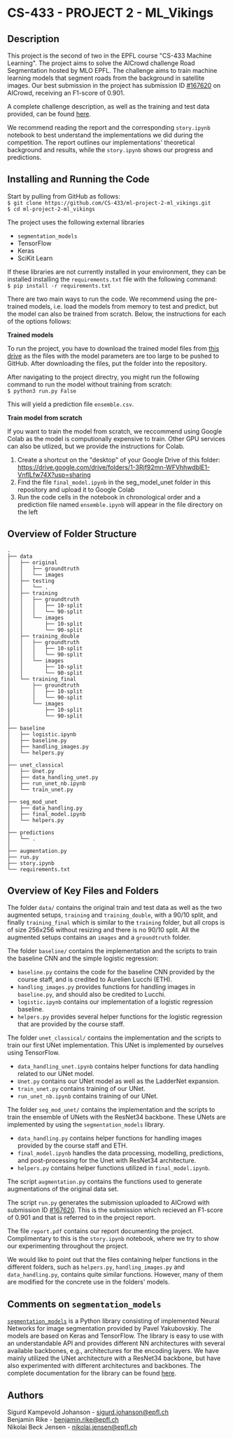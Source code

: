 # CS-433 - PROJECT 2 - ML_Vikings

## Description

This project is the second of two in the EPFL course "CS-433 Machine Learning". The project aims to solve the AICrowd challenge Road Segmentation hosted by MLO EPFL. The challenge aims to train machine learning models that segment roads from the background in satellite images. Our best submission in the project has submission ID [#167620](https://www.aicrowd.com/challenges/epfl-ml-road-segmentation/submissions/167620) on AICrowd, receiving an F1-score of 0.901.

A complete challenge description, as well as the training and test data provided, can be found [here](https://www.aicrowd.com/challenges/epfl-ml-road-segmentation).

We recommend reading the report and the corresponding `story.ipynb` notebook to best understand the implementations we did during the competition. The report outlines our implementations' theoretical background and results, while the `story.ipynb` shows our progress and predictions.

## Installing and Running the Code

Start by pulling from GitHub as follows:\
`$ git clone https://github.com/CS-433/ml-project-2-ml_vikings.git` \
`$ cd ml-project-2-ml_vikings`

The project uses the following external libraries

- `segmentation_models`
- TensorFlow
- Keras
- SciKit Learn

If these libraries are not currently installed in your environment, they can be installed installing the `requirements.txt` file with the following command:\
`$ pip install -r requirements.txt`

There are two main ways to run the code. We recommend using the pre-trained models, i.e. load the models from memory to test and predict, but the model can also be trained from scratch. Below, the instructions for each of the options follows:

**Trained models**

To run the project, you have to download the trained model files from [this drive](https://drive.google.com/drive/folders/1o5Rg-aVe2lkL_pcW1sLoRvFd2xuay8hn?usp=sharing) as the files with the model parameters are too large to be pushed to GitHub. After downloading the files, put the folder into the repository.

After navigating to the project directry, you might run the following command to run the model without training from scratch:\
`$ python3 run.py False`

This will yield a prediction file `ensemble.csv`.

**Train model from scratch**

If you want to train the model from scratch, we reccommend using Google Colab as the model is computionally expensive to train. Other GPU services can also be utlized, but we provide the instructions for Colab.

1. Create a shortcut on the "desktop" of your Google Drive of this folder: https://drive.google.com/drive/folders/1-3Rjf92mn-WFVhhwdblE1-VnflLfw74X?usp=sharing
2. Find the file `final_model.ipynb` in the seg_model_unet folder in this repository and upload it to Google Colab
3. Run the code cells in the notebook in chronological order and a prediction file named `ensemble.ipynb` will appear in the file directory on the left

## Overview of Folder Structure

```
.
├── data
│   ├── original
│   │   ├── groundtruth
│   │   └── images
│   ├── testing
│   │   └── .
│   ├── training
│   │   ├── groundtruth
│   │   │   ├── 10-split
│   │   │   └── 90-split
│   │   └── images
│   │       ├── 10-split
│   │       └── 90-split
│   ├── training_double
│   │   ├── groundtruth
│   │   │   ├── 10-split
│   │   │   └── 90-split
│   │   └── images
│   │       ├── 10-split
│   │       └── 90-split
│   └── training_final
│       ├── groundtruth
│       │   ├── 10-split
│       │   └── 90-split
│       └── images
│           ├── 10-split
│           └── 90-split
│
├── baseline
│   ├── logistic.ipynb
│   ├── baseline.py
│   ├── handling_images.py
│   └── helpers.py
│
├── unet_classical
│   ├── Unet.py
│   ├── data_handling_unet.py
│   ├── run_unet_nb.ipynb
│   └── train_unet.py
│
├── seg_mod_unet
│   ├── data_handling.py
│   ├── final_model.ipynb
│   └── helpers.py
│
├── predictions
│   └── .
│
├── augmentation.py
├── run.py
├── story.ipynb
└── requirements.txt
```

## Overview of Key Files and Folders

The folder `data/` contains the original train and test data as well as the two augmented setups, `training` and `training_double`, with a 90/10 split, and finally `training_final` which is similar to the `training` folder, but all crops is of size 256x256 without resizing and there is no 90/10 split. All the augmented setups contains an `images` and a `groundtruth` folder.

The folder `baseline/` contains the implementation and the scripts to train the baseline CNN and the simple logistic regression:
* `baseline.py` contains the code for the baseline CNN provided by the course staff, and is credited to Aurelien Lucchi (ETH).
* `handling_images.py` provides functions for handling images in `baseline.py`, and should also be credited to Lucchi.
* `logistic.ipynb` contains our implementation of a logistic regression baseline.
* `helpers.py` provides several helper functions for the logistic regression that are provided by the course staff.

The folder `unet_classical/` contains the implementation and the scripts to train our first UNet implementation. This UNet is implemented by ourselves using TensorFlow.
* `data_handling_unet.ipynb` contains helper functions for data handling related to our UNet model.
* `Unet.py` contains our UNet model as well as the LadderNet expansion.
* `train_unet.py` contains training of our UNet.
* `run_unet_nb.ipynb` contains training of our UNet.

The folder `seg_mod_unet/` contains the implementation and the scripts to train the ensemble of UNets with the ResNet34 backbone. These UNets are implemented by using the `segmentation_models` library.
* `data_handling.py` contains helper functions for handling images provided by the course staff and ETH.
* `final_model.ipynb` handles the data processing, modelling, predictions, and post-processing for the Unet with ResNet34 architecture.
* `helpers.py` contains helper functions utilized in `final_model.ipynb`.

The script `augmentation.py` contains the functions used to generate augmentations of the original data set.

The script `run.py` generates the submission uploaded to AICrowd with submission ID [#167620](https://www.aicrowd.com/challenges/epfl-ml-road-segmentation/submissions/167620). This is the submission which recieved an F1-score of 0.901 and that is referred to in the project report.

The file `report.pdf` contains our report documenting the project. Complimentary to this is the `story.ipynb` notebook, where we try to show our experimenting throughout the project.

We would like to point out that the files containing helper functions in the different folders, such as `helpers.py`, `handling_images.py` and `data_handling.py`, contains quite similar functions. However, many of them are modified for the concrete use in the folders' models.

## Comments on `segmentation_models`

[`segmentation_models`](https://github.com/qubvel/segmentation_models) is a Python library consisting of implemented Neural Networks for image segmentation provided by Pavel Yakubovskiy. The models are based on Keras and TensorFlow. The library is easy to use with an understandable API and provides different NN architectures with several available backbones, e.g., architectures for the encoding layers. We have mainly utilized the UNet architecture with a ResNet34 backbone, but have also experimented with different architectures and backbones. The complete documentation for the library can be found [here](https://segmentation-models.readthedocs.io/en/latest/index.html).

## Authors

Sigurd Kampevold Johanson - sigurd.johanson@epfl.ch\
Benjamin Rike - benjamin.rike@epfl.ch\
Nikolai Beck Jensen - nikolai.jensen@epfl.ch